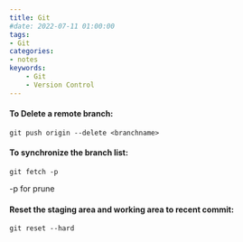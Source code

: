 ```yaml
---
title: Git
#date: 2022-07-11 01:00:00
tags:
- Git
categories:
- notes
keywords:
    - Git
    - Version Control
---
```



#### To Delete a remote branch:
    git push origin --delete <branchname>

#### To synchronize the branch list:
    git fetch -p
-p for prune

#### Reset the staging area and working area to recent commit:
    git reset --hard